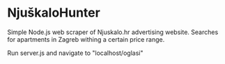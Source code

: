 NjuškaloHunter
==============

Simple Node.js web scraper of Njuskalo.hr advertising website. Searches for apartments in Zagreb withing a certain price range.

Run server.js and navigate to "localhost/oglasi"
